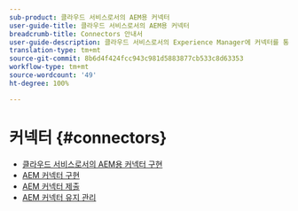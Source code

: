 ```yaml
---
sub-product: 클라우드 서비스로서의 AEM용 커넥터
user-guide-title: 클라우드 서비스로서의 AEM용 커넥터
breadcrumb-title: Connectors 안내서
user-guide-description: 클라우드 서비스로서의 Experience Manager에 커넥터를 통합하는 방법을 알아봅니다.
translation-type: tm+mt
source-git-commit: 8b6d4f424fcc943c981d5883877cb533c8d63353
workflow-type: tm+mt
source-wordcount: '49'
ht-degree: 100%

---
```



# 커넥터 {#connectors}

+ [클라우드 서비스로서의 AEM용 커넥터 구현](/help/connectors/home.md)
+ [AEM 커넥터 구현](implement.md)
+ [AEM 커넥터 제출](submit.md)
+ [AEM 커넥터 유지 관리](maintain.md)
